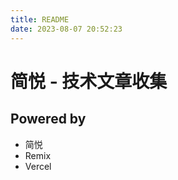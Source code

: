 ```yaml
---
title: README
date: 2023-08-07 20:52:23
---
```


# 简悦 - 技术文章收集

## Powered by

* 简悦
* Remix
* Vercel
